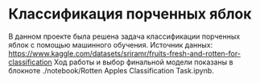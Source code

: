 # Классификация порченных яблок

В данном проекте была решена задача классификации порченных яблок с помощью машинного обучения.
Источник данных: https://www.kaggle.com/datasets/sriramr/fruits-fresh-and-rotten-for-classification
Ход работы и выбор финальной модели показаны в блокноте ./notebook/Rotten Apples Classification Task.ipynb.
